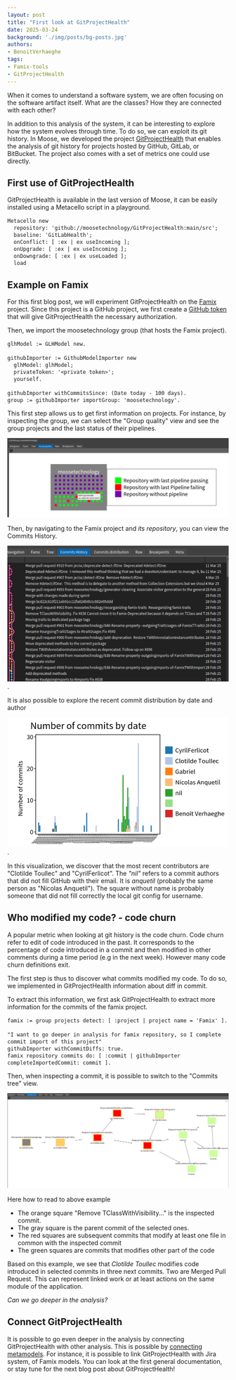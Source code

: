 ```yaml
---
layout: post
title: "First look at GitProjectHealth"
date: 2025-03-24
background: './img/posts/bg-posts.jpg'
authors:
- BenoitVerhaeghe
tags:
- Famix-tools
- GitProjectHealth
---
```


When it comes to understand a software system, we are often focusing on the software artifact itself.
What are the classes? How they are connected with each other?

In addition to this analysis of the system, it can be interesting to explore how the system evolves through time.
To do so, we can exploit its git history.
In Moose, we developed the project [GitProjectHealth](/moose-wiki/Users/gitproject-health/getting-started-with-gitproject-health.md) that enables the analysis of git history for projects hosted by GitHub, GitLab, or BitBucket.
The project also comes with a set of metrics one could use directly.

## First use of GitProjectHealth

GitProjectHealth is available in the last version of Moose, it can be easily installed using a Metacello script in a playground.

```smalltalk
Metacello new
  repository: 'github://moosetechnology/GitProjectHealth:main/src';
  baseline: 'GitLabHealth';
  onConflict: [ :ex | ex useIncoming ];
  onUpgrade: [ :ex | ex useIncoming ];
  onDowngrade: [ :ex | ex useLoaded ];
  load
```

## Example on Famix

For this first blog post, we will experiment GitProjectHealth on the [Famix](https://github.com/moosetechnology/Famix) project.
Since this project is a GitHub project, we first create a [GitHub token](https://github.com/settings/tokens) that will give GitProjectHealth the necessary authorization.

Then, we import the moosetechnology group (that hosts the Famix project).

```smalltalk
glhModel := GLHModel new.

githubImporter := GithubModelImporter new
  glhModel: glhModel;
  privateToken: '<private token>';
  yourself.

githubImporter withCommitsSince: (Date today - 100 days).
group := githubImporter importGroup: 'moosetechnology'.
```

This first step allows us to get first information on projects.
For instance, by inspecting the group, we can select the "Group quality" view and see the group projects and the last status of their pipelines.

![Group Quality view for moosetechnology](./img/posts/2025-03-17-first-look-at-gitprojecthealth/group-quality-moosetechnology.png)

Then, by navigating to the Famix project and *its repository*, you can view the Commits History.

![alt text](./img/posts/2025-03-17-first-look-at-gitprojecthealth/famix-git-history.png).

It is also possible to explore the recent commit distribution by date and author

![commit distribution](./img/posts/2025-03-17-first-look-at-gitprojecthealth/commit-distribution.png).

In this visualization, we discover that the most recent contributors are "Clotilde Toullec" and "CyrilFerlicot".
The *"nil"* refers to a commit authors that did not fill GitHub with their email. It is *anquetil* (probably the same person as "Nicolas Anquetil").
The square without name is probably someone that did not fill correctly the local git config for username.

## Who modified my code? - code churn

A popular metric when looking at git history is the code churn.
Code churn refer to edit of code introduced in the past.
It corresponds to the percentage of code introduced in a commit and then modified in other comments during a time period (e.g in the next week).
However many code churn definitions exit.

The first step is thus to discover what commits modified my code.
To do so, we implemented in GitProjectHealth information about diff in commit.

To extract this information, we first ask GitProjectHealth to extract more information for the commits of the famix project.

```smalltalk
famix := group projects detect: [ :project | project name = 'Famix' ].

"I want to go deeper in analysis for famix repository, so I complete commit import of this project"
githubImporter withCommitDiffs: true.
famix repository commits do: [ :commit | githubImporter completeImportedCommit: commit ].
```

Then, when inspecting a commit, it is possible to switch to the "Commits tree" view.

![Commit Tree](./img/posts/2025-03-17-first-look-at-gitprojecthealth/commit-tree.png)

Here how to read to above example

- The orange square "Remove TClassWithVisibility..." is the inspected commit.
- The gray square is the parent commit of the selected ones.
- The red squares are subsequent commits that modify at least one file in common with the inspected commit
- The green squares are commits that modifies other part of the code

Based on this example, we see that *Clotilde Toullec* modifies code introduced in selected commits in three next commits.
Two are Merged Pull Request.
This can represent linked work or at least actions on the same module of the application.

*Can we go deeper in the analysis?*

## Connect GitProjectHealth

It is possible to go even deeper in the analysis by connecting GitProjectHealth with other analysis.
This is possible by [connecting metamodels](/moose-wiki/Developers/create-new-metamodel.md#introducing-submetamodels).
For instance, it is possible to link GitProjectHealth with Jira system, of Famix models.
You can look at the first general documentation, or stay tune for the next blog post about GitProjectHealth!
